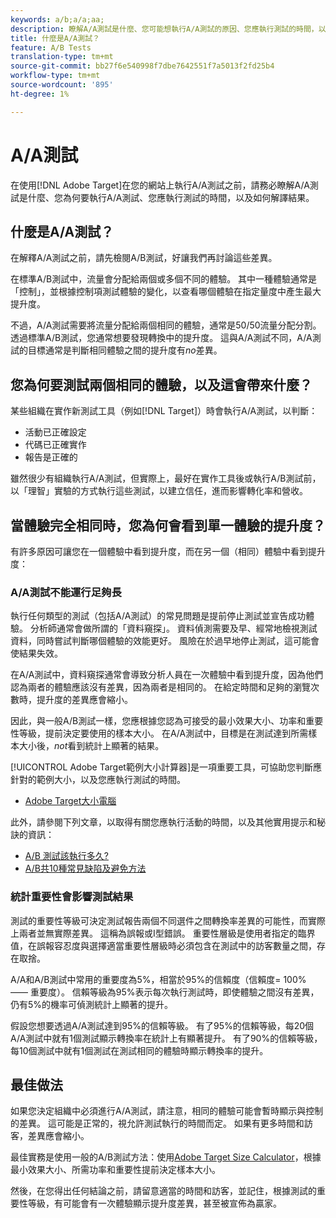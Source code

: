 ```yaml
---
keywords: a/b;a/a;aa;
description: 瞭解A/A測試是什麼、您可能想執行A/A測試的原因、您應執行測試的時間，以及如何解譯結果。
title: 什麼是A/A測試？
feature: A/B Tests
translation-type: tm+mt
source-git-commit: bb27f6e540998f7dbe7642551f7a5013f2fd25b4
workflow-type: tm+mt
source-wordcount: '895'
ht-degree: 1%

---
```



# A/A測試

在使用[!DNL Adobe Target]在您的網站上執行A/A測試之前，請務必瞭解A/A測試是什麼、您為何要執行A/A測試、您應執行測試的時間，以及如何解譯結果。

## 什麼是A/A測試？

在解釋A/A測試之前，請先檢閱A/B測試，好讓我們再討論這些差異。

在標準A/B測試中，流量會分配給兩個或多個不同的體驗。 其中一種體驗通常是「控制」，並根據控制項測試體驗的變化，以查看哪個體驗在指定量度中產生最大提升度。

不過，A/A測試需要將流量分配給兩個相同的體驗，通常是50/50流量分配分割。 透過標準A/B測試，您通常想要發現轉換中的提升度。 這與A/A測試不同，A/A測試的目標通常是判斷相同體驗之間的提升度有&#x200B;*no*&#x200B;差異。

## 您為何要測試兩個相同的體驗，以及這會帶來什麼？

某些組織在實作新測試工具（例如[!DNL Target]）時會執行A/A測試，以判斷：

* 活動已正確設定
* 代碼已正確實作
* 報告是正確的

雖然很少有組織執行A/A測試，但實際上，最好在實作工具後或執行A/B測試前，以「理智」實驗的方式執行這些測試，以建立信任，進而影響轉化率和營收。

## 當體驗完全相同時，您為何會看到單一體驗的提升度？

有許多原因可讓您在一個體驗中看到提升度，而在另一個（相同）體驗中看到提升度：

### A/A測試不能運行足夠長

執行任何類型的測試（包括A/A測試）的常見問題是提前停止測試並宣告成功體驗。 分析師通常會做所謂的「資料窺探」。 資料偵測需要及早、經常地檢視測試資料，同時嘗試判斷哪個體驗的效能更好。 風險在於過早地停止測試，這可能會使結果失效。

在A/A測試中，資料窺探通常會導致分析人員在一次體驗中看到提升度，因為他們認為兩者的體驗應該沒有差異，因為兩者是相同的。 在給定時間和足夠的瀏覽次數時，提升度的差異應會縮小。

因此，與一般A/B測試一樣，您應根據您認為可接受的最小效果大小、功率和重要性等級，提前決定要使用的樣本大小。 在A/A測試中，目標是在測試達到所需樣本大小後，*not*&#x200B;看到統計上顯著的結果。

[!UICONTROL Adobe Target範例大小計算器]是一項重要工具，可協助您判斷應針對的範例大小，以及您應執行測試的時間。

* [Adobe Target大小電腦](/help/c-activities/t-test-ab/sample-size-determination.md#section_6B8725BD704C4AFE939EF2A6B6E834E6)

此外，請參閱下列文章，以取得有關您應執行活動的時間，以及其他實用提示和秘訣的資訊：

* [A/B 測試該執行多久?](/help/c-activities/t-test-ab/sample-size-determination.md)
* [A/B共10種常見缺陷及避免方法](/help/c-activities/t-test-ab/common-ab-testing-pitfalls.md)

### 統計重要性會影響測試結果

測試的重要性等級可決定測試報告兩個不同選件之間轉換率差異的可能性，而實際上兩者並無實際差異。 這稱為誤報或I型錯誤。 重要性層級是使用者指定的臨界值，在誤報容忍度與選擇適當重要性層級時必須包含在測試中的訪客數量之間，存在取捨。

A/A和A/B測試中常用的重要度為5%，相當於95%的信賴度（信賴度= 100% —— 重要度）。 信賴等級為95%表示每次執行測試時，即使體驗之間沒有差異，仍有5%的機率可偵測統計上顯著的提升。

假設您想要透過A/A測試達到95%的信賴等級。 有了95%的信賴等級，每20個A/A測試中就有1個測試顯示轉換率在統計上有顯著提升。 有了90%的信賴等級，每10個測試中就有1個測試在測試相同的體驗時顯示轉換率的提升。

## 最佳做法

如果您決定組織中必須進行A/A測試，請注意，相同的體驗可能會暫時顯示與控制的差異。 這可能是正常的，視允許測試執行的時間而定。 如果有更多時間和訪客，差異應會縮小。

最佳實務是使用一般的A/B測試方法：使用[Adobe Target Size Calculator](/help/c-activities/t-test-ab/sample-size-determination.md#section_6B8725BD704C4AFE939EF2A6B6E834E6)，根據最小效果大小、所需功率和重要性提前決定樣本大小。

然後，在您得出任何結論之前，請留意適當的時間和訪客，並記住，根據測試的重要性等級，有可能會有一次體驗顯示提升度差異，甚至被宣佈為贏家。
